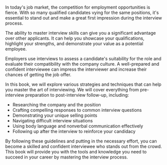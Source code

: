 
In today's job market, the competition for employment opportunities is fierce. With so many qualified candidates vying for the same positions, it's essential to stand out and make a great first impression during the interview process.

The ability to master interview skills can give you a significant advantage over other applicants. It can help you showcase your qualifications, highlight your strengths, and demonstrate your value as a potential employee.

Employers use interviews to assess a candidate's suitability for the role and evaluate their compatibility with the company culture. A well-prepared and confident interviewee can impress the interviewer and increase their chances of getting the job offer.

In this book, we will explore various strategies and techniques that can help you master the art of interviewing. We will cover everything from pre-interview preparation to post-interview follow-up, including:

* Researching the company and the position
* Crafting compelling responses to common interview questions
* Demonstrating your unique selling points
* Navigating difficult interview situations
* Using body language and nonverbal communication effectively
* Following up after the interview to reinforce your candidacy

By following these guidelines and putting in the necessary effort, you can become a skilled and confident interviewee who stands out from the crowd. This book will provide you with the tools and knowledge you need to succeed in your career by mastering the interview process.
